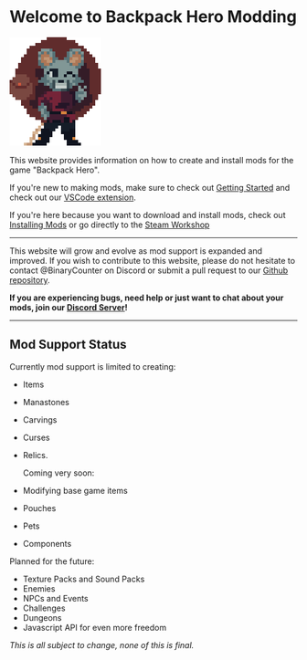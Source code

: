 # Welcome to Backpack Hero Modding

![Character purse, smiling and posing with a peace sign](assets/pose.png)

This website provides information on how to create and install mods for the game "Backpack Hero".

If you're new to making mods, make sure to check out [Getting Started](How_to_Create_Mods/Getting_Started.md) and check out our [VSCode extension](https://marketplace.visualstudio.com/items?itemName=TeamBackpack.backpack-hero-modding).

If you're here because you want to download and install mods, check out [Installing Mods](Installing_Mods.md) or go directly to the [Steam Workshop](https://steamcommunity.com/app/1970580/workshop/)

---
This website will grow and evolve as mod support is expanded and improved. If you wish to contribute to this website, please do not hesitate to contact @BinaryCounter on Discord or submit a pull request to our [Github repository](https://github.com/BackpackHero/ModDocs).

**If you are experiencing bugs, need help or just want to chat about your mods, join our [Discord Server](https://discord.gg/v7dJYk6gtw)!**

---

## Mod Support Status

Currently mod support is limited to creating:

- Items
- Manastones
- Carvings
- Curses
- Relics.
  
  Coming very soon:

-  Modifying base game items
-  Pouches
-  Pets
-  Components 

Planned for the future:

- Texture Packs and Sound Packs
- Enemies
- NPCs and Events
- Challenges
- Dungeons
- Javascript API for even more freedom

*This is all subject to change, none of this is final.*